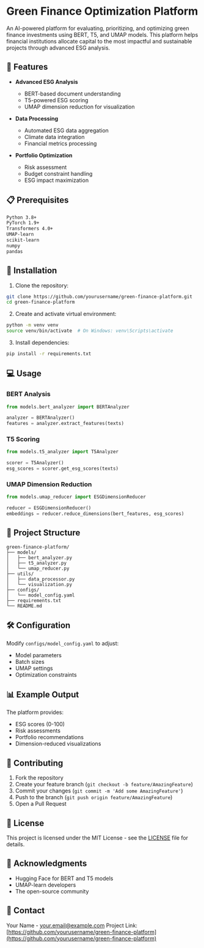 # Green Finance Optimization Platform

An AI-powered platform for evaluating, prioritizing, and optimizing green finance investments using BERT, T5, and UMAP models. This platform helps financial institutions allocate capital to the most impactful and sustainable projects through advanced ESG analysis.

## 🌟 Features

- **Advanced ESG Analysis**
  - BERT-based document understanding
  - T5-powered ESG scoring
  - UMAP dimension reduction for visualization

- **Data Processing**
  - Automated ESG data aggregation
  - Climate data integration
  - Financial metrics processing

- **Portfolio Optimization**
  - Risk assessment
  - Budget constraint handling
  - ESG impact maximization

## 📋 Prerequisites

```bash
Python 3.8+
PyTorch 1.9+
Transformers 4.0+
UMAP-learn
scikit-learn
numpy
pandas
```

## 🚀 Installation

1. Clone the repository:
```bash
git clone https://github.com/yourusername/green-finance-platform.git
cd green-finance-platform
```

2. Create and activate virtual environment:
```bash
python -m venv venv
source venv/bin/activate  # On Windows: venv\Scripts\activate
```

3. Install dependencies:
```bash
pip install -r requirements.txt
```

## 💻 Usage

### BERT Analysis
```python
from models.bert_analyzer import BERTAnalyzer

analyzer = BERTAnalyzer()
features = analyzer.extract_features(texts)
```

### T5 Scoring
```python
from models.t5_analyzer import T5Analyzer

scorer = T5Analyzer()
esg_scores = scorer.get_esg_scores(texts)
```

### UMAP Dimension Reduction
```python
from models.umap_reducer import ESGDimensionReducer

reducer = ESGDimensionReducer()
embeddings = reducer.reduce_dimensions(bert_features, esg_scores)
```

## 📁 Project Structure

```
green-finance-platform/
├── models/
│   ├── bert_analyzer.py
│   ├── t5_analyzer.py
│   └── umap_reducer.py
├── utils/
│   ├── data_processor.py
│   └── visualization.py
├── configs/
│   └── model_config.yaml
├── requirements.txt
└── README.md
```

## 🛠️ Configuration

Modify `configs/model_config.yaml` to adjust:
- Model parameters
- Batch sizes
- UMAP settings
- Optimization constraints

## 📊 Example Output

The platform provides:
- ESG scores (0-100)
- Risk assessments
- Portfolio recommendations
- Dimension-reduced visualizations

## 🤝 Contributing

1. Fork the repository
2. Create your feature branch (`git checkout -b feature/AmazingFeature`)
3. Commit your changes (`git commit -m 'Add some AmazingFeature'`)
4. Push to the branch (`git push origin feature/AmazingFeature`)
5. Open a Pull Request

## 📝 License

This project is licensed under the MIT License - see the [LICENSE](LICENSE) file for details.

## 🙏 Acknowledgments

- Hugging Face for BERT and T5 models
- UMAP-learn developers
- The open-source community

## 📧 Contact

Your Name - [your.email@example.com](mailto:your.email@example.com)
Project Link: [https://github.com/yourusername/green-finance-platform](https://github.com/yourusername/green-finance-platform)
